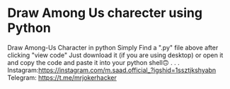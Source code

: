 # Draw Among  Us charecter using Python
Draw Among-Us Character in python 
Simply Find a ".py" file above after clicking "view code" 
Just download it (if you are using desktop) or open it and copy the code and paste it into your python shell🙃
. 
. 
. 
Instagram:https://instagram.com/m.saad.official_?igshid=1ssztjkshyabn 
Telegram: https://t.me/mrjokerhacker
